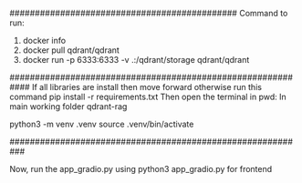 #############################################
Command to run:
1. docker info
2. docker pull qdrant/qdrant 
3. docker run -p 6333:6333 -v .:/qdrant/storage qdrant/qdrant


############################################################
If all libraries are install then move forward otherwise run this command pip install -r requirements.txt
Then open the terminal in pwd:
In main working folder qdrant-rag

python3 -m venv .venv 
source .venv/bin/activate 

###########################################################

Now, 
run the app_gradio.py using python3 app_gradio.py for frontend


